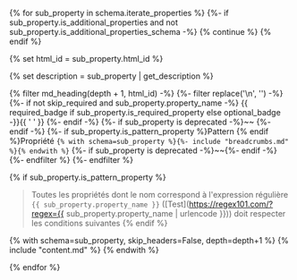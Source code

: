 {% for sub_property in schema.iterate_properties %}
  {%- if sub_property.is_additional_properties and not sub_property.is_additional_properties_schema -%}
    {% continue %}
  {% endif %}

  {% set html_id = sub_property.html_id %}

  {% set description = sub_property | get_description %}

  {% filter md_heading(depth + 1, html_id) -%}
    {%- filter replace('\n', '') -%}
      {%- if not skip_required and sub_property.property_name -%}
        {{ required_badge if sub_property.is_required_property else optional_badge -}}{{ ' ' }}
      {%- endif -%}
      {%- if sub_property is deprecated  -%}~~ {%- endif -%}
      {%- if sub_property.is_pattern_property %}Pattern {% endif %}Propriété `{% with schema=sub_property %}{%- include "breadcrumbs.md" %}{% endwith %}`
      {%- if sub_property is deprecated -%}~~{%- endif -%}
    {%- endfilter %}
  {%- endfilter %}

  {% if sub_property.is_pattern_property %}
> Toutes les propriétés dont le nom correspond à l'expression régulière
```{{ sub_property.property_name }}``` ([Test](https://regex101.com/?regex={{ sub_property.property_name | urlencode }}))
doit respecter les conditions suivantes
  {% endif %}


  {% with schema=sub_property, skip_headers=False, depth=depth+1 %}
    {% include "content.md" %}
  {% endwith %}

{% endfor %}
